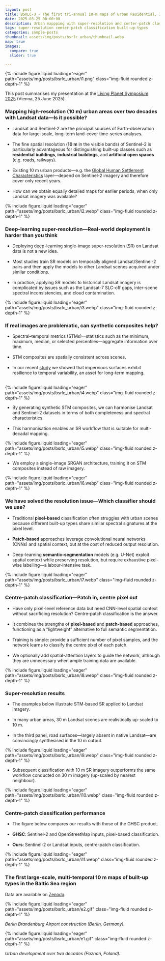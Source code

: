 ```yaml
---
layout: post
title: BSRLC-U - The first tri-annual 10-m maps of urban Residential, Industrial and Open spaces for the Baltic Sea region over two decades (2000 – 2021)
date: 2025-03-25 00:00:00
description: Urban mappping with super-resolution and center-patch classification
tags: super-resolution center-patch classification built-up-types
categories: sample-posts
thumbnail: assets/img/posts/bsrlc_urban/thumbnail.webp
map: true
images:
  compare: true
  slider: true

---
```

{% include figure.liquid loading="eager" path="assets/img/posts/bsrlc_urban/i1.png" class="img-fluid rounded z-depth-1" %}

This post summarises my presentation at the <a target="_blank" href="https://lps25.esa.int/">Living Planet Symposium 2025</a> (Vienna, 25 June 2025).

### **Mapping high-resolution (10 m) urban areas over two decades with Landsat data—Is it possible?**

- Landsat and Sentinel-2 are the principal sources of Earth-observation data for large-scale, long-term land-cover time-series analyses.<br><br>
- The fine spatial resolution (**10 m** in the visible bands) of Sentinel-2 is particularly advantageous for distinguishing built-up classes such as **residential buildings**, **industrial buildings**, and **artificial open spaces** (e.g. roads, railways).<br><br>
- Existing 10 m urban products—e.g. the <a target="_blank" href="https://human-settlement.emergency.copernicus.eu/download.php?ds=builtC">Global Human Settlement Characteristics</a> layer—depend on Sentinel-2 imagery and therefore cover only recent years.<br><br>
- How can we obtain equally detailed maps for earlier periods, when only Landsat imagery was available?<br>

{% include figure.liquid loading="eager" path="assets/img/posts/bsrlc_urban/i2.webp" class="img-fluid rounded z-depth-1" %}

### **Deep-learning super-resolution—Real-world deployment is harder than you think**

- Deploying deep-learning single-image super-resolution (SR) on Landsat data is not a new idea.<br><br>
- Most studies train SR models on temporally aligned Landsat/Sentinel-2 pairs and then apply the models to other Landsat scenes acquired under similar conditions.<br><br>
- In practice, applying SR models to historical Landsat imagery is complicated by issues such as the Landsat-7 SLC-off gaps, inter-scene spectral inconsistencies, and cloud contamination.<br>

{% include figure.liquid loading="eager" path="assets/img/posts/bsrlc_urban/i3.webp" class="img-fluid rounded z-depth-1" %}

### **If real images are problematic, can synthetic composites help?**

- Spectral–temporal metrics (STMs)—statistics such as the minimum, maximum, median, or selected percentiles—aggregate information over time.<br><br>
- STM composites are spatially consistent across scenes.<br><br>
- In our recent <a target="_blank" href="https://www.sciencedirect.com/science/article/pii/S0034425724002244">study</a> we showed that impervious surfaces exhibit resilience to temporal variability, an asset for long-term mapping.<br><br>

{% include figure.liquid loading="eager" path="assets/img/posts/bsrlc_urban/i4.webp" class="img-fluid rounded z-depth-1" %}

- By generating synthetic STM composites, we can harmonise Landsat and Sentinel-2 datasets in terms of both completeness and spectral characteristics.<br><br>
- This harmonisation enables an SR workflow that is suitable for multi-decadal mapping.<br>

{% include figure.liquid loading="eager" path="assets/img/posts/bsrlc_urban/i5.webp" class="img-fluid rounded z-depth-1" %}

- We employ a single-image SRGAN architecture, training it on STM composites instead of raw imagery.<br>

{% include figure.liquid loading="eager" path="assets/img/posts/bsrlc_urban/i6.webp" class="img-fluid rounded z-depth-1" %}

### **We have solved the resolution issue—Which classifier should we use?**

- Traditional **pixel-based** classification often struggles with urban scenes because different built-up types share similar spectral signatures at the pixel level.<br><br>
- **Patch-based** approaches leverage convolutional neural networks (CNNs) and spatial context, but at the cost of reduced output resolution.<br><br>
- Deep-learning **semantic-segmentation** models (e.g. U-Net) exploit spatial context while preserving resolution, but require exhaustive pixel-wise labelling—a labour-intensive task.<br>

{% include figure.liquid loading="eager" path="assets/img/posts/bsrlc_urban/i7.webp" class="img-fluid rounded z-depth-1" %}

### **Centre-patch classification—Patch in, centre pixel out**

- Have only pixel-level reference data but need CNN-level spatial context without sacrificing resolution? Centre-patch classification is the answer.<br><br>
- It combines the strengths of **pixel-based** and **patch-based** approaches, functioning as a “lightweight” alternative to full semantic segmentation.<br><br>
- Training is simple: provide a sufficient number of pixel samples, and the network learns to classify the centre pixel of each patch.<br><br>
- We optionally add spatial-attention layers to guide the network, although they are unnecessary when ample training data are available.<br>

{% include figure.liquid loading="eager" path="assets/img/posts/bsrlc_urban/i8.webp" class="img-fluid rounded z-depth-1" %}

### **Super-resolution results**

- The examples below illustrate STM-based SR applied to Landsat imagery.<br><br>
- In many urban areas, 30 m Landsat scenes are realistically up-scaled to 10 m.<br><br>
- In the third panel, road surfaces—largely absent in native Landsat—are convincingly synthesised in the 10 m output.<br>

{% include figure.liquid loading="eager" path="assets/img/posts/bsrlc_urban/i9.webp" class="img-fluid rounded z-depth-1" %}

- Subsequent classification with 10 m SR imagery outperforms the same workflow conducted on 30 m imagery (up-scaled by nearest neighbour).<br>

{% include figure.liquid loading="eager" path="assets/img/posts/bsrlc_urban/i10.webp" class="img-fluid rounded z-depth-1" %}

### **Centre-patch classification performance**

- The figure below compares our results with those of the GHSC product.<br><br>
- **GHSC**: Sentinel-2 and OpenStreetMap inputs, pixel-based classification.<br><br>
- **Ours**: Sentinel-2 or Landsat inputs, centre-patch classification.<br>

{% include figure.liquid loading="eager" path="assets/img/posts/bsrlc_urban/i11.webp" class="img-fluid rounded z-depth-1" %}

### **The first large-scale, multi-temporal 10 m maps of built-up types in the Baltic Sea region**

Data are available on <a target="_blank" href="https://zenodo.org/records/14497660">Zenodo</a>.

{% include figure.liquid loading="eager" path="assets/img/posts/bsrlc_urban/e2.gif" class="img-fluid rounded z-depth-1" %}

*Berlin Brandenburg Airport construction (Berlin, Germany).*

{% include figure.liquid loading="eager" path="assets/img/posts/bsrlc_urban/e1.gif" class="img-fluid rounded z-depth-1" %}

*Urban development over two decades (Poznań, Poland).*
